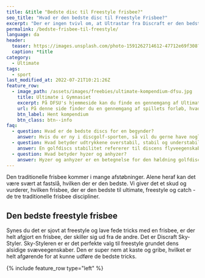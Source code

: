 ```yaml
---
title: &title "Bedste disc til Freestyle frisbee?"
seo_title: "Hvad er den bedste disc til Freestyle Frisbee?"
excerpt: "Der er ingen tvivl om, at Ultrastar fra Discraft er den bedste frisbee til Ultimate. Den vejer 175 gram og flyver fantastisk og er god at gribe."
permalink: /bedste-frisbee-til-freestyle/
language: da
header:
  teaser: https://images.unsplash.com/photo-1591262714612-47712e69f308?ixlib=rb-4.0.3&ixid=MnwxMjA3fDB8MHxwaG90by1wYWdlfHx8fGVufDB8fHx8&auto=format&fit=crop&h=300&w=400&q=10
  caption: *title
category:
  - Ultimate
tags:
  - sport
last_modified_at: 2022-07-21T10:21:26Z
feature_row:
  - image_path: /assets/images/freebies/ultimate-kompendium-dfsu.jpg
    title: Ultimate i Gymnasiet
    excerpt: På DFSU's hjemmeside kan du finde en gennemgang af Ultimate Frisbee, hvad man skal bruge for at komme i gang og en kort introduktion til Spirit of the Game.
    url: På denne side finder du en gennemgang af spillets forløb, hvad man skal bruge for at komme i gang og en kort introduktion til Spirit of the Game.
    btn_label: Hent kompendium
    btn_class: btn--info
faq:
  - question: Hvad er de bedste discs for en begynder?
    answer: Hvis du er ny i discgolf-sporten, så vil du gerne have nogle golfdiscs, som er lette at kaste med. Du bør vælge en relativt let disc på 165-180 gram, som er understabil (dvs. har et lavt _turn_-tal). Vi har skrevet en [guide til at vælge disc](/golfdisc-til-discgolf/).
  - question: Hvad betyder udtrykkene overstabil, stabil og understabil?
    answer: En golfdiscs stabilitet refererer til discens flyveegenskaber. Hvis du laver et højrehåndet baghåndskast med høj hastighed, så vil en understabil disc have en tendens til at dreje lidt mod højre i starten. En stabil disc vil flyve mere lige ud. En overstabil disc vil trække mod venstre i starten både ved høj og lav udgangshastighed. Det har særligt betydning for discens svæveegenskaber, da de fleste discs vil fade lidt mod venstre til sidst.
  - question: Hvad betyder hyzer og anhyzer?
    answer: Hyzer og anhyzer er en betegnelse for den hældning golfdiscen har, når du kaster den. I et _hyzer_ højrehåndet baghåndskast vender den venstre kant af frisbeen nedad. Det gør, at frisbeen vil dreje endnu mere mod venstre til sidst i kastet. I et _anhyzer_ kast vender den venstre kant opad, hvilket vil få frisbeen til at gå mod højre i starten af kastet.
---
```

Den traditionelle frisbee kommer i mange afstøbninger. Alene heraf kan det være svært at fastslå, hvilken der er den bedste. Vi giver det et skud og vurderer, hvilken frisbee, der er den bedste til ultimate, freestyle og catch - de tre traditionelle frisbee discipliner.

## Den bedste freestyle frisbee

Synes du det er sjovt at freestyle og lave fede tricks med en frisbee, er der helt afgjort en frisbee, der skiller sig ud fra de andre. Det er Discraft Sky-Styler. Sky-Styleren er er det perfekte valg til freestyle grundet dens alsidige svæveegenskaber. Den er super nem at kaste og gribe, hvilket er helt afgørende for at kunne udføre de bedste tricks.

{% include feature_row type="left" %}